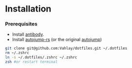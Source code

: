 # Installation

### Prerequisites

- Install [antibody](https://getantibody.github.io/install/).
- Install [autojump-rs](https://github.com/xen0n/autojump-rs) (or the original [autojump](https://github.com/wting/autojump))

```sh
git clone git@github.com:Vahlay/dotfiles.git ~/.dotfiles
rm ~/.zshrc
ln -s ~/.dotfiles/.zshrc ~/.zshrc
zsh #or restart terminal
```
